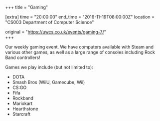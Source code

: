 +++
title = "Gaming"

[extra]
time = "20:00:00"
end_time = "2016-11-19T08:00:00Z"
location = "CS003 Department of Computer Science"

original = "https://uwcs.co.uk/events/gaming-7/"    
+++

Our weekly gaming event. We have computers available with Steam and various other games, as well as a large range of consoles including Rock Band controllers\!

Games we play include (but not limited to):

  - DOTA
  - Smash Bros (WiiU, Gamecube, Wii)
  - CS:GO
  - Fifa
  - Rockband
  - Mariokart
  - Hearthstone
  - Starcraft


